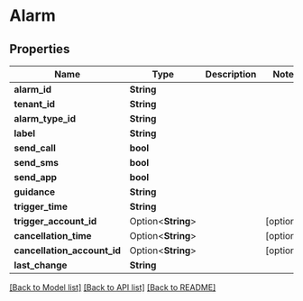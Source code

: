 # Alarm

## Properties

Name | Type | Description | Notes
------------ | ------------- | ------------- | -------------
**alarm_id** | **String** |  | 
**tenant_id** | **String** |  | 
**alarm_type_id** | **String** |  | 
**label** | **String** |  | 
**send_call** | **bool** |  | 
**send_sms** | **bool** |  | 
**send_app** | **bool** |  | 
**guidance** | **String** |  | 
**trigger_time** | **String** |  | 
**trigger_account_id** | Option<**String**> |  | [optional]
**cancellation_time** | Option<**String**> |  | [optional]
**cancellation_account_id** | Option<**String**> |  | [optional]
**last_change** | **String** |  | 

[[Back to Model list]](../README.md#documentation-for-models) [[Back to API list]](../README.md#documentation-for-api-endpoints) [[Back to README]](../README.md)


